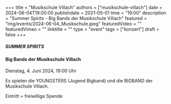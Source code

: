 +++
title = "Musikschule Villach"
authors = ["musikschule-villach"]
date = 2024-06-04T19:00:00
publishdate = 2021-05-01
time = "19:00"
description = "Summer Spirits - Big Bands der Musikschule Villach"
featured = "img/events/2024-06-04_Musikschule.jpeg"
featuredVideo = ""
featuredVimeo = ""
linktitle = ""
type = "event"
tags = ["konzert"]
draft = false
+++


##### SUMMER SPIRITS
#### Big Bands der Musikschule Villach

Dienstag, 4. Juni 2024, 19:00 Uhr

Es spielen die YOUNGSTERS (Jugend Bigband) und die BIGBAND der Musikschule Villach.

Eintritt = freiwillige Spende  
